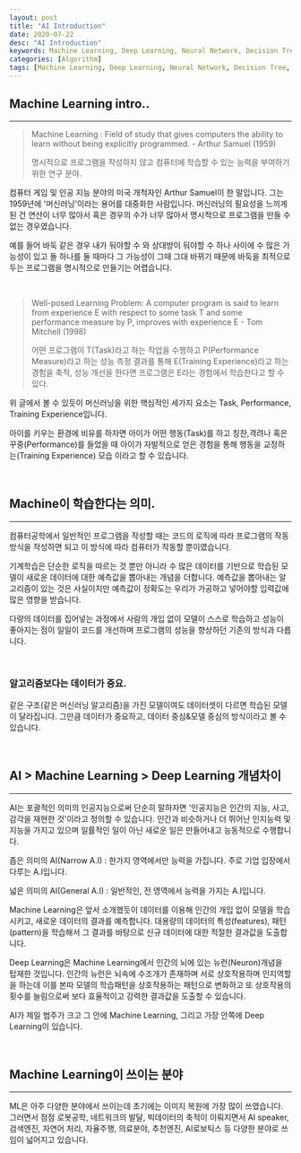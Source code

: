 ```yaml
---
layout: post
title: "AI Introduction"
date: 2020-07-22
desc: "AI Introduction"
keywords: Machine Learning, Deep Learning, Neural Network, Decision Tree, Random Fores, Classification, Linear Regression, Rogistic
categories: [Algorithm]
tags: [Machine Learning, Deep Learning, Neural Network, Decision Tree, Random Fores, Classification, Linear Regression, Rogistic]
---
```


## Machine Learning intro..

___

> Machine Learning : Field of study that gives computers the ability to learn without being explicitly programmed. - Arthur Samuel (1959)
>
> 명시적으로 프로그램을 작성하지 않고 컴퓨터에 학습할 수 있는 능력을 부여하기 위한 연구 분야.

컴퓨터 게임 및 인공 지능 분야의 미국 개척자인 Arthur Samuel이 한 말입니다. 그는 1959년에 '머신러닝'이라는 용어를 대중화한 사람입니다. 머신러닝의 필요성을 느끼게 된 건 연산이 너무 많아서 혹은 경우의 수가 너무 많아서 명시적으로 프로그램을 만들 수 없는 경우였습니다. 

예를 들어 바둑 같은 경우 내가 둬야할 수 와 상대방이 둬야할 수 하나 사이에 수 많은 가능성이 있고 돌 하나를 둘 때마다 그 가능성이 그때 그대 바뀌기 때문에 바둑을 최적으로 두는 프로그램을 명시적으로 만들기는 어렵습니다. 

<br>

> Well-posed Learning Problem: A computer program is said to learn from experience E with respect to some task T and some performance measure by P, improves with experience E - Tom Mitchell (1998)
> 
> 어떤 프로그램이 T(Task)라고 하는 작업을 수행하고 P(Performance Measure)라고 하는 성능 측정 결과를 통해 E(Training Experience)라고 하는 경험을 축적, 성능 개선을 한다면 프로그램은 E라는 경험에서 학습한다고 할 수 있다. 

위 글에서 볼 수 있듯이 머신러닝을 위한 핵심적인 세가지 요소는 Task, Performance, Training Experience입니다. 

아이를 키우는 환경에 비유를 하자면 아이가 어떤 행동(Task)를 하고 칭찬,격려나 혹은 꾸중(Performance)를 들었을 때 아이가 자발적으로 얻은 경험을 통해 행동을 교정하는(Training Experience) 모습 이라고 할 수 있습니다. 

<br>

## Machine이 학습한다는 의미.

___

컴퓨터공학에서 일반적인 프로그램을 작성할 때는 코드의 로직에 따라 프로그램의 작동방식을 작성하면 되고 이 방식에 따라 컴퓨터가 작동할 뿐이였습니다. 

기계학습은 단순한 로직을 따르는 것 뿐만 아니라 수 많은 데이터를 기반으로 학습된 모델이 새로운 데이터에 대한 예측값을 뽑아내는 개념을 더합니다. 예측값을 뽑아내는 알고리즘이 있는 것은 사실이지만 예측값이 정확도는 우리가 가공하고 넣어야할 입력값에 많은 영향을 받습니다. 

다량의 데이터를 집어넣는 과정에서 사람의 개입 없이 모델이 스스로 학습하고 성능이 좋아지는 점이 일일이 코드를 개선하며 프로그램의 성능을 향상하던 기존의 방식과 다릅니다. 

<br>

### 알고리즘보다는 데이터가 중요.

같은 구조(같은 머신러닝 알고리즘)을 가진 모델이여도 데이터셋이 다르면 학습된 모델이 달라집니다. 그만큼 데이터가 중요하고, 데이터 중심&모델 중심의 방식이라고 볼 수 있습니다. 

<br>

## AI > Machine Learning > Deep Learning 개념차이

___

AI는 포괄적인 의미의 인공지능으로써 단순히 말하자면 '인공지능은 인간의 지능, 사고, 감각을 재현한 것'이라고 정의할 수 있습니다. 인간과 비슷하거나 더 뛰어난 인지능력 및 지능을 가지고 있으며 일률적인 일이 아닌 새로운 일은 만들어내고 능동적으로 수행합니다. 

좁은 의미의 AI(Narrow A.I) : 한가지 영역에서만 능력을 가집니다. 주로 기업 입장에서 다루는 A.I입니다. 

넓은 의미의 AI(General A.I) : 일반적인, 전 영역에서 능력을 가지는 A.I입니다. 

Machine Learning은 앞서 소개했듯이 데이터를 이용해 인간의 개입 없이 모델을 학습시키고, 새로운 데이터의 결과를 예측합니다. 대용량의 데이터의 특성(features), 패턴(pattern)을 학습해서 그 결과를 바탕으로 신규 데이터에 대한 적절한 결과값을 도출합니다. 

Deep Learning은 Machine Learning에서 인간의 뇌에 있는 뉴런(Neuron)개념을 탑재한 것입니다. 인간의 뉴런은 뇌속에 수조개가 존재하며 서로 상호작용하며 인지역할을 하는데 이를 본따 모델의 학습패턴을 상호작용하는 패턴으로 변화하고 또 상호작용의 횟수를 늘림으로써 보다 효율적이고 강력한 결과값을 도출할 수 있습니다. 

AI가 제일 범주가 크고 그 안에 Machine Learning, 그리고 가장 안쪽에 Deep Learning이 있습니다. 

<br>

## Machine Learning이 쓰이는 분야

___

ML은 아주 다양한 분야에서 쓰이는데 초기에는 이미지 복원에 가장 많이 쓰였습니다. 그러면서 점점 로봇공학, 네트워크의 발달, 빅데이터의 축적이 이뤄지면서 AI speaker, 검색엔진, 자연어 처리, 자율주행, 의료분야, 추천엔진, AI로보틱스 등 다양한 분야로 쓰임이 넓어지고 있습니다.